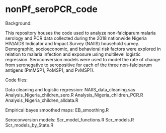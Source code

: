 # nonPf_seroPCR_code

Background: 

This repository houses the code used to analyze non-falciparum malaria serology and PCR data collected during the 2018 nationwide Nigeria HIV/AIDS Indicator and Impact Survey (NAIIS) household survey. Demographic, socioeconomic, and behavioral risk factors were explored in relation to malaria infection and exposure using multilevel logistic regression. Seroconversion models were used to model the rate of change from seronegative to seropositive for each of the three non-falciparum antigens (PmMSP1, PoMSP1, and PvMSP1).  

Code files:

Data cleaning and logistic regression: 
  	NAIIS_data_cleaning.sas
 	 Analysis_Nigeria_children_sero.R
   Analysis_Nigeria_children_PCR.R 
   Analysis_Nigeria_children_alldata.R

Empirical bayes smoothed maps:
EB_smoothing.R

Seroconversion models:
Scr_model_functions.R
Scr_models.R
Scr_models_by_State.R
